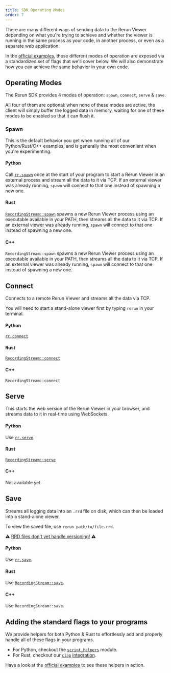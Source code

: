 ```yaml
---
title: SDK Operating Modes
order: 7
---
```


There are many different ways of sending data to the Rerun Viewer depending on what you're trying to achieve and whether the viewer is running in the same process as your code, in another process, or even as a separate web application.

In the [official examples](/examples), these different modes of operation are exposed via a standardized set of flags that we'll cover below.
We will also demonstrate how you can achieve the same behavior in your own code.

## Operating Modes

The Rerun SDK provides 4 modes of operation: `spawn`, `connect`, `serve` & `save`.

All four of them are optional: when none of these modes are active, the client will simply buffer the logged data in memory, waiting for one of these modes to be enabled so that it can flush it.

### Spawn

This is the default behavior you get when running all of our Python/Rust/C++ examples, and is generally the most convenient when you're experimenting.

#### Python

Call [`rr.spawn`](https://ref.rerun.io/docs/python/stable/common/initialization_functions/#rerun.spawn) once at the start of your program to start a Rerun Viewer in an external process and stream all the data to it via TCP. If an external viewer was already running, `spawn` will connect to that one instead of spawning a new one.

#### Rust

[`RecordingStream::spawn`](https://docs.rs/rerun/latest/rerun/struct.RecordingStream.html#method.spawn) spawns a new Rerun Viewer process using an executable available in your PATH, then streams all the data to it via TCP. If an external viewer was already running, `spawn` will connect to that one instead of spawning a new one.

#### C++

`RecordingStream::spawn` spawns a new Rerun Viewer process using an executable available in your PATH, then streams all the data to it via TCP. If an external viewer was already running, `spawn` will connect to that one instead of spawning a new one.

## Connect

Connects to a remote Rerun Viewer and streams all the data via TCP.

You will need to start a stand-alone viewer first by typing `rerun` in your terminal.

#### Python

[`rr.connect`](https://ref.rerun.io/docs/python/stable/common/initialization_functions/#rerun.connect)

#### Rust

[`RecordingStream::connect`](https://docs.rs/rerun/latest/rerun/struct.RecordingStream.html#method.connect)

#### C++

`RecordingStream::connect`

## Serve

This starts the web version of the Rerun Viewer in your browser, and streams data to it in real-time using WebSockets.

#### Python

Use [`rr.serve`](https://ref.rerun.io/docs/python/stable/common/initialization_functions/#rerun.serve).

#### Rust

[`RecordingStream::serve`](https://docs.rs/rerun/latest/rerun/struct.RecordingStream.html#method.serve)

#### C++

Not available yet.

## Save

Streams all logging data into an `.rrd` file on disk, which can then be loaded into a stand-alone viewer.

To view the saved file, use `rerun path/to/file.rrd`.

⚠️  [RRD files don't yet handle versioning!](https://github.com/rerun-io/rerun/issues/873) ⚠️

#### Python

Use [`rr.save`](https://ref.rerun.io/docs/python/stable/common/initialization_functions/#rerun.save).

#### Rust

Use [`RecordingStream::save`](https://docs.rs/rerun/latest/rerun/struct.RecordingStream.html#method.save).

#### C++

Use `RecordingStream::save`.

## Adding the standard flags to your programs

We provide helpers for both Python & Rust to effortlessly add and properly handle all of these flags in your programs.

- For Python, checkout the [`script_helpers`](https://ref.rerun.io/docs/python/stable/common/script_helpers/) module.
- For Rust, checkout our [`clap`]() [integration](https://docs.rs/rerun/latest/rerun/clap/index.html).

Have a look at the [official examples](/examples) to see these helpers in action.
